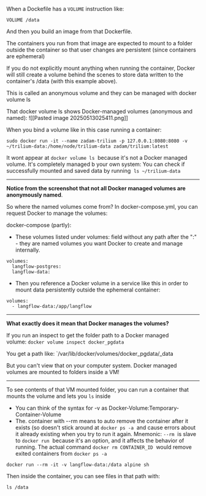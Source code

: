 When a Dockefile has a `VOLUME` instruction like:
```
VOLUME /data
```

And then you build an image from that Dockerfile.

The containers you run from that image are expected to mount to a folder outside the container so that user changes are persistent (since containers are ephemeral)

If you do not explicitly mount anything when running the container, Docker will still create a volume behind the scenes to store data written to the container's /data (with this example above).

This is called an anonymous volume and they can be managed with docker volume ls 

That docker volume ls  shows Docker-managed volumes (anonymous and named):
![[Pasted image 20250513025411.png]]

When you bind a volume like in this case running a container:
```
sudo docker run -it --name zadam-trilium -p 127.0.0.1:8080:8080 -v ~/trilium-data:/home/node/trilium-data zadam/trilium:latest
```

It wont appear at `docker volume ls`  because it's not a Docker managed volume. It's completely managed b your own system: You can check if successfully mounted and saved data by running  `ls ~/trilium-data` 

---

**Notice from the screenshot that not all Docker managed volumes are anonymously named**. 

So where the named volumes come from? In docker-compose.yml, you can request Docker to manage the volumes:

docker-compose (partly):
- These volumes listed under volumes: field without any path after the ":" - they are named volumes you want Docker to create and manage internally.
```
volumes:  
  langflow-postgres:  
  langflow-data:
```

- Then you reference a Docker volume in a service like this in order to mount data persistently outside the ephemeral container:
```
volumes:  
  - langflow-data:/app/langflow
```

---
  
**What exactly does it mean that Docker manages the volumes?**

If you run an inspect to get the folder path to a Docker managed volume: `docker volume inspect docker_pgdata` 

You get a path like: `/var/lib/docker/volumes/docker_pgdata/_data

But you can't view that on your computer system. Docker managed volumes are mounted to folders inside a VM!

---

To see contents of that VM mounted folder, you can run a container that mounts the volume and lets you `ls` inside

- You can think of the syntax for -v as Docker-Volume:Temporary-Container-Volume
- The. container with --rm means to auto remove the container after it exists (so doesn't stick around at `docker ps -a`  and cause errors about it already existing when you try to run it again. Mnemonic: `--rm`  is slave to `docker run`  because it's an option, and it affects the behavior of running. The actual command `docker rm CONTAINER_ID`  would remove exited containers from `docker ps -a`

```
docker run --rm -it -v langflow-data:/data alpine sh
```


Then inside the container, you can see files in that path with:
```
ls /data
```